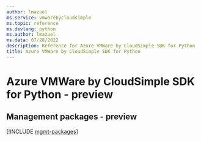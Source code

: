 ```yaml
---
author: lmazuel
ms.service: vmwarebycloudsimple
ms.topic: reference
ms.devlang: python
ms.author: lmazuel
ms.data: 07/28/2022
description: Reference for Azure VMWare by CloudSimple SDK for Python
title: Azure VMWare by CloudSimple SDK for Python
---
```

# Azure VMWare by CloudSimple SDK for Python - preview

## Management packages - preview
[!INCLUDE [mgmt-packages](vmware-by-cloudsimple-mgmt-index.md)]